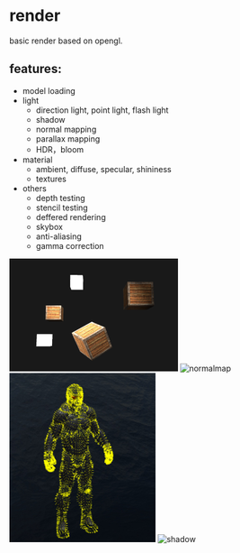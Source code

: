 # render
basic render based on opengl.

## features:
- model loading
- light
  - direction light, point light, flash light
  - shadow
  - normal mapping
  - parallax mapping
  - HDR，bloom
- material
  - ambient, diffuse, specular, shininess
  - textures
- others
  - depth testing
  - stencil testing
  - deffered rendering
  - skybox
  - anti-aliasing
  - gamma correction
<img src="https://github.com/tingxia1028/learnopengl/blob/master/readmeimgs/light.png" alt="light" width="300" height="200" />
<img src="https://github.com/tingxia1028/learnopengl/blob/master/readmeimgs/normalmap.png" alt="normalmap" width="260" height="300" />
<img src="https://github.com/tingxia1028/learnopengl/blob/master/readmeimgs/geometryshader.png" alt="gs" width="260" height="300" />
<img src="https://github.com/tingxia1028/learnopengl/blob/master/readmeimgs/shadowmap.png" alt="shadow" width="300" height="200" />

